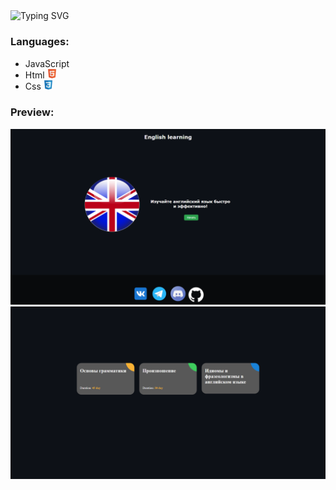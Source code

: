 <img src="https://readme-typing-svg.demolab.com?font=Fira+Code&size=25&pause=1000&color=F70C94&random=false&width=435&lines=English+learning" alt="Typing SVG" />

### Languages:

* JavaScript <img src="https://upload.wikimedia.org/wikipedia/commons/thumb/6/6a/JavaScript-logo.png/120px-JavaScript-logo.png" width="15" height="15"/>
* Html <img src="https://raw.githubusercontent.com/devicons/devicon/1119b9f84c0290e0f0b38982099a2bd027a48bf1/icons/html5/html5-original.svg" width="15" height="15"/>
* Css <img src="https://raw.githubusercontent.com/devicons/devicon/1119b9f84c0290e0f0b38982099a2bd027a48bf1/icons/css3/css3-original.svg" width="15" height="15"/>

### Preview: 
![](https://github.com/MountainDeWX15/English-Learning-/blob/main/screen.png?raw=true)
![](https://github.com/MountainDeWX15/English-Learning-/blob/main/screen2.png?raw=true)
